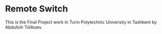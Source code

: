 # Remote Switch

This is the Final Project work in Turin Polytechnic University in Tashkent by Abdulloh Toliboev.
